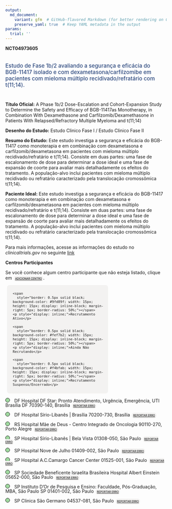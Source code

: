 ```yaml
---
output: 
  md_document:
    variant: gfm  # GitHub-flavored Markdown (for better rendering on GitHub)
    preserve_yaml: true  # Keep YAML metadata in the output
params:
  trial: ''
---
```


**NCT04973605**

<div style="padding: 5px 5px 5px 0px; font-size: 1.20em; font-weight: 500; color: #2E4A7F; text-align: left; margin-bottom: 20px">

Estudo de Fase 1b/2 avaliando a segurança e eficácia do BGB-11417
isolado e com dexametasona/carfilzomibe em pacientes com mieloma
múltiplo recidivado/refratário com t(11;14).

</div>

**Título Oficial:** A Phase 1b/2 Dose-Escalation and Cohort-Expansion
Study to Determine the Safety and Efficacy of BGB-11417as Monotherapy,
in Combination With Dexamethasone and Carfilzomib/Dexamethasone in
Patients With Relapsed/Refractory Multiple Myeloma and t(11;14)

**Desenho do Estudo:** Estudo Clinico Fase I / Estudo Clinico Fase II

**Resumo do Estudo:** Este estudo investiga a segurança e eficácia do
BGB-11417 como monoterapia e em combinação com dexametasona e
carfilzomib/dexametasona em pacientes com mieloma múltiplo
recidivado/refratário e t(11;14). Consiste em duas partes: uma fase de
escalonamento de dose para determinar a dose ideal e uma fase de
expansão de coorte para avaliar mais detalhadamente os efeitos do
tratamento. A população-alvo inclui pacientes com mieloma múltiplo
recidivado ou refratário caracterizado pela translocação cromossômica
t(11;14).

**Paciente Ideal:** Este estudo investiga a segurança e eficácia do
BGB-11417 como monoterapia e em combinação com dexametasona e
carfilzomib/dexametasona em pacientes com mieloma múltiplo
recidivado/refratário e t(11;14). Consiste em duas partes: uma fase de
escalonamento de dose para determinar a dose ideal e uma fase de
expansão de coorte para avaliar mais detalhadamente os efeitos do
tratamento. A população-alvo inclui pacientes com mieloma múltiplo
recidivado ou refratário caracterizado pela translocação cromossômica
t(11;14).

Para mais informações, acesse as informações do estudo no
*clinicaltrials.gov* no seguinte
[link](https://clinicaltrials.gov/ct2/show/NCT04973605)

**Centros Participantes**

Se você conhece algum centro participante que não esteja listado, clique
em
<span style="color: #2E4A7F; margin-left: 2px; padding: 4px; background-color: #f3f2f1; border-radius: 8px; font-weight: 500; font-size: 0.6em"><a
href="https://flazar.shinyapps.io/formsapp?study_nct_id=NCT04973605&amp;location_id=N%2FA&amp;location_full_name=N%2FA&amp;form_type=Adicionar%20Centro"
target="_blank">ADICIONAR CENTRO</a></span>.

<div style="margin-bottom: 8px; margin-left: 5px; padding: 8px; max-width: 300px; background-color: #f3f2f1; border-radius: 8px; font-size: 0.9em">

<div style="margin-left: 10px;">

    <span 
      style="border: 0.5px solid black; background-color: #9fd89f; width: 15px; height: 15px; display: inline-block; margin-right: 5px; border-radius: 50%;"></span>
    <p style="display: inline;">Recrutamento Ativo</p>

</div>

<div style="margin-left: 10px;">

    <span 
      style="border: 0.5px solid black; background-color: #fef7b2; width: 15px; height: 15px; display: inline-block; margin-right: 5px; border-radius: 50%;"></span>
    <p style="display: inline;">Ainda Não Recrutando</p>

</div>

<div style="margin-left: 10px;">

    <span 
      style="border: 0.5px solid black; background-color: #f4bfab; width: 15px; height: 15px; display: inline-block; margin-right: 5px; border-radius: 50%;"></span>
    <p style="display: inline;">Recrutamento Suspenso/Encerrado</p>

</div>

</div>

<span style="line-height: 1.0;"><span style="border: 0.5px solid black; display: inline-block; width: 12px; height: 12px; border-radius: 50%; margin-right: 10px; padding-bottom: 0px; background-color: #9fd89f;"></span>
DF Hospital DF Star: Pronto Atendimento, Urgência, Emergência, UTI
Brasília DF 70390-140, Brasília
<span style="color: #2E4A7F; margin-left: 2px; padding: 4px; background-color: #f3f2f1; border-radius: 8px; font-weight: 500; font-size: 0.6em"><a
href="https://flazar.shinyapps.io/formsapp?study_nct_id=NCT04973605&amp;location_id=INSTITUTODORDEPESQUISAEENSINODISTRITOFEDERALBRASILIA70390140BRAZIL&amp;location_full_name=Hospital%20DF%20Star%3A%20Pronto%20Atendimento%2C%20Urg%C3%AAncia%2C%20Emerg%C3%AAncia%2C%20UTI%20Bras%C3%ADlia%20DF%2C%2070390-140%2C%20Bras%C3%ADlia&amp;form_type=Reportar%20Erro"
target="_blank">REPORTAR ERRO</a></span></span>

<span style="line-height: 1.0;"><span style="border: 0.5px solid black; display: inline-block; width: 12px; height: 12px; border-radius: 50%; margin-right: 10px; padding-bottom: 0px; background-color: #9fd89f;"></span>
DF Hospital Sírio-Libanês \| Brasília 70200-730, Brasília
<span style="color: #2E4A7F; margin-left: 2px; padding: 4px; background-color: #f3f2f1; border-radius: 8px; font-weight: 500; font-size: 0.6em"><a
href="https://flazar.shinyapps.io/formsapp?study_nct_id=NCT04973605&amp;location_id=HOSPITALSIRIOLIBANESBRASILIABRASILIA70200730BRAZIL&amp;location_full_name=Hospital%20S%C3%ADrio-Liban%C3%AAs%20%7C%20Bras%C3%ADlia%2C%2070200-730%2C%20Bras%C3%ADlia&amp;form_type=Reportar%20Erro"
target="_blank">REPORTAR ERRO</a></span></span>

<span style="line-height: 1.0;"><span style="border: 0.5px solid black; display: inline-block; width: 12px; height: 12px; border-radius: 50%; margin-right: 10px; padding-bottom: 0px; background-color: #9fd89f;"></span>
RS Hospital Mãe de Deus - Centro Integrado de Oncologia 90110-270, Porto
Alegre
<span style="color: #2E4A7F; margin-left: 2px; padding: 4px; background-color: #f3f2f1; border-radius: 8px; font-weight: 500; font-size: 0.6em"><a
href="https://flazar.shinyapps.io/formsapp?study_nct_id=NCT04973605&amp;location_id=CENTROGAUCHOINTEGRADODEONCOLOGIAHOSPITALMAEDEDEUSPORTOALEGRE90850170BRAZIL&amp;location_full_name=Hospital%20M%C3%A3e%20de%20Deus%20-%20Centro%20Integrado%20de%20Oncologia%2C%2090110-270%2C%20Porto%20Alegre&amp;form_type=Reportar%20Erro"
target="_blank">REPORTAR ERRO</a></span></span>

<span style="line-height: 1.0;"><span style="border: 0.5px solid black; display: inline-block; width: 12px; height: 12px; border-radius: 50%; margin-right: 10px; padding-bottom: 0px; background-color: #9fd89f;"></span>
SP Hospital Sírio-Libanês \| Bela Vista 01308-050, São Paulo
<span style="color: #2E4A7F; margin-left: 2px; padding: 4px; background-color: #f3f2f1; border-radius: 8px; font-weight: 500; font-size: 0.6em"><a
href="https://flazar.shinyapps.io/formsapp?study_nct_id=NCT04973605&amp;location_id=HOSPITALSIRIOLIBANESSAOPAULO01308050BRAZIL&amp;location_full_name=Hospital%20S%C3%ADrio-Liban%C3%AAs%20%7C%20Bela%20Vista%2C%2001308-050%2C%20S%C3%A3o%20Paulo&amp;form_type=Reportar%20Erro"
target="_blank">REPORTAR ERRO</a></span></span>

<span style="line-height: 1.0;"><span style="border: 0.5px solid black; display: inline-block; width: 12px; height: 12px; border-radius: 50%; margin-right: 10px; padding-bottom: 0px; background-color: #9fd89f;"></span>
SP Hospital Nove de Julho 01409-002, São Paulo
<span style="color: #2E4A7F; margin-left: 2px; padding: 4px; background-color: #f3f2f1; border-radius: 8px; font-weight: 500; font-size: 0.6em"><a
href="https://flazar.shinyapps.io/formsapp?study_nct_id=NCT04973605&amp;location_id=HOSPITALNOVEDEJULHODASASAOPAULO01409902BRAZIL&amp;location_full_name=Hospital%20Nove%20de%20Julho%2C%2001409-002%2C%20S%C3%A3o%20Paulo&amp;form_type=Reportar%20Erro"
target="_blank">REPORTAR ERRO</a></span></span>

<span style="line-height: 1.0;"><span style="border: 0.5px solid black; display: inline-block; width: 12px; height: 12px; border-radius: 50%; margin-right: 10px; padding-bottom: 0px; background-color: #9fd89f;"></span>
SP Hospital A.C.Camargo Cancer Center 01525-001, São Paulo
<span style="color: #2E4A7F; margin-left: 2px; padding: 4px; background-color: #f3f2f1; border-radius: 8px; font-weight: 500; font-size: 0.6em"><a
href="https://flazar.shinyapps.io/formsapp?study_nct_id=NCT04973605&amp;location_id=ACCAMARGOCANCERCENTERSAOPAULO01508010BRAZIL&amp;location_full_name=Hospital%20A.C.Camargo%20Cancer%20Center%2C%2001525-001%2C%20S%C3%A3o%20Paulo&amp;form_type=Reportar%20Erro"
target="_blank">REPORTAR ERRO</a></span></span>

<span style="line-height: 1.0;"><span style="border: 0.5px solid black; display: inline-block; width: 12px; height: 12px; border-radius: 50%; margin-right: 10px; padding-bottom: 0px; background-color: #9fd89f;"></span>
SP Sociedade Beneficente Israelita Brasileira Hospital Albert Einstein
05652-000, São Paulo
<span style="color: #2E4A7F; margin-left: 2px; padding: 4px; background-color: #f3f2f1; border-radius: 8px; font-weight: 500; font-size: 0.6em"><a
href="https://flazar.shinyapps.io/formsapp?study_nct_id=NCT04973605&amp;location_id=SOCIEDADEBENEFICENTEISRAELITABRASILEIRAHOSPITALALBERTEINSTEINSAOPAULO05653120BRAZIL&amp;location_full_name=Sociedade%20Beneficente%20Israelita%20Brasileira%20Hospital%20Albert%20Einstein%2C%2005652-000%2C%20S%C3%A3o%20Paulo&amp;form_type=Reportar%20Erro"
target="_blank">REPORTAR ERRO</a></span></span>

<span style="line-height: 1.0;"><span style="border: 0.5px solid black; display: inline-block; width: 12px; height: 12px; border-radius: 50%; margin-right: 10px; padding-bottom: 0px; background-color: #9fd89f;"></span>
SP Instituto D’Or de Pesquisa e Ensino: Faculdade, Pós-Graduação, MBA,
São Paulo SP 01401-002, São Paulo
<span style="color: #2E4A7F; margin-left: 2px; padding: 4px; background-color: #f3f2f1; border-radius: 8px; font-weight: 500; font-size: 0.6em"><a
href="https://flazar.shinyapps.io/formsapp?study_nct_id=NCT04973605&amp;location_id=INSTITUTODORDEPESQUISAEENSINOSAOPAULOSAOPAULO01401002BRAZIL&amp;location_full_name=Instituto%20D%27Or%20de%20Pesquisa%20e%20Ensino%3A%20Faculdade%2C%20P%C3%B3s-Gradua%C3%A7%C3%A3o%2C%20MBA%2C%20S%C3%A3o%20Paulo%20SP%2C%2001401-002%2C%20S%C3%A3o%20Paulo&amp;form_type=Reportar%20Erro"
target="_blank">REPORTAR ERRO</a></span></span>

<span style="line-height: 1.0;"><span style="border: 0.5px solid black; display: inline-block; width: 12px; height: 12px; border-radius: 50%; margin-right: 10px; padding-bottom: 0px; background-color: #9fd89f;"></span>
SP Clinica São Germano 04537-081, São Paulo
<span style="color: #2E4A7F; margin-left: 2px; padding: 4px; background-color: #f3f2f1; border-radius: 8px; font-weight: 500; font-size: 0.6em"><a
href="https://flazar.shinyapps.io/formsapp?study_nct_id=NCT04973605&amp;location_id=CLINICASAOGERMANOSAOPAULO04537080BRAZIL&amp;location_full_name=Clinica%20S%C3%A3o%20Germano%2C%2004537-081%2C%20S%C3%A3o%20Paulo&amp;form_type=Reportar%20Erro"
target="_blank">REPORTAR ERRO</a></span></span>
